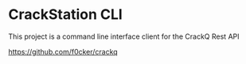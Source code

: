 
# CrackStation CLI

This project is a command line interface client for the CrackQ Rest API

https://github.com/f0cker/crackq

